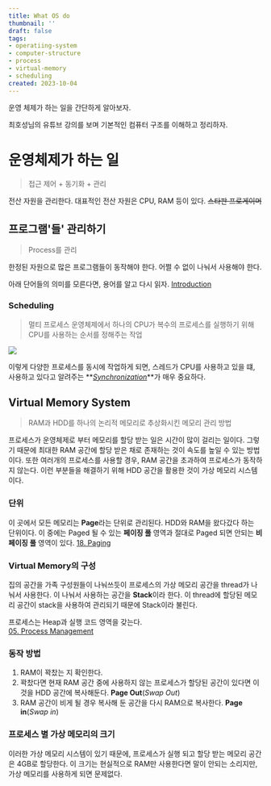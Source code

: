 ```yaml
---
title: What OS do
thumbnail: ''
draft: false
tags:
- operatiing-system
- computer-structure
- process
- virtual-memory
- scheduling
created: 2023-10-04
---
```


운영 체제가 하는 일을 간단하게 알아보자.

최호성님의 유튜브 강의를 보며 기본적인 컴퓨터 구조를 이해하고 정리하자.

# 운영체제가 하는 일

 > 
 > 접근 제어 + 동기화 + 관리

전산 자원을 관리한다. 대표적인 전산 자원은 CPU, RAM 등이 있다. ~~스타판 프로게이머~~

## 프로그램'들' 관리하기

 > 
 > Process를 관리

한정된 자원으로 많은 프로그램들이 동작해야 한다. 어쩔 수 없이 나눠서 사용해야 한다.

아래 단어들의 의미를 모른다면, 용어를 알고 다시 읽자.
[Introduction](Development/Computer%20Structure/Introduction.md)

### Scheduling

 > 
 > 멀티 프로세스 운영체제에서 하나의 CPU가 복수의 프로세스를 실행하기 위해 CPU를 사용하는 순서를 정해주는 작업

![](Pasted%20image%2020231004213748.png)

이렇게 다양한 프로세스를 동시에 작업하게 되면, 스레드가 CPU를 사용하고 있을 떄, 사용하고 있다고 알려주는 \*\**[Synchronization](Synchronization.md)*\*\*가 매우 중요하다.

## Virtual Memory System

 > 
 > RAM과 HDD를 하나의 논리적 메모리로 추상화시킨 메모리 관리 방법

프로세스가 운영체제로 부터 메모리를 할당 받는 일은 시간이 많이 걸리는 일이다. 그렇기 때문에 최대한 RAM 공간에 할당 받은 채로 존재하는 것이 속도를 높일 수 있는 방법이다. 또한 여러개의 프로세스를 사용할 경우, RAM 공간을 초과하여 프로세스가 동작하지 않는다. 이런 부분들을 해결하기 위해 HDD 공간을 활용한 것이 가상 메모리 시스템이다.

### 단위

이 곳에서 모든 메모리는 **Page**라는 단위로 관리된다. HDD와 RAM을 왔다갔다 하는 단위이다. 이 중에는 Paged 될 수 있는 **페이징 풀** 영역과 절대로 Paged 되면 안되는 **비 페이징 풀** 영역이 있다. [18. Paging](18.%20Paging.md)

### Virtual Memory의 구성

집의 공간을 가족 구성원들이 나눠쓰듯이 프로세스의 가상 메모리 공간을 thread가 나눠서 사용한다. 이 나눠서 사용하는 공간을 **Stack**이라 한다. 이 thread에 할당된 메모리 공간이 stack을 사용하여 관리되기 때문에 Stack이라 불린다.

프로세스는 Heap과 실행 코드 영역을 갖는다.  
[05. Process Management](05.%20Process%20Management.md)

### 동작 방법

1. RAM이 꽉찼는 지 확인한다.
1. 꽉찼다면 현재 RAM 공간 중에 사용하지 않는 프로세스가 할당된 공간이 있다면 이것을 HDD 공간에 복사해둔다. **Page Out**(*Swap Out*)
1. RAM 공간이 비게 될 경우 복사해 둔 공간을 다시 RAM으로 복사한다. **Page in**(*Swap in*)

### 프로세스 별 가상 메모리의 크기

이러한 가상 메모리 시스템이 있기 때문에, 프로세스가 실행 되고 할당 받는 메모리 공간은 4GB로 할당한다. 이 크기는 현실적으로 RAM만 사용한다면 말이 안되는 소리지만, 가상 메모리를 사용하게 되면 문제없다.
